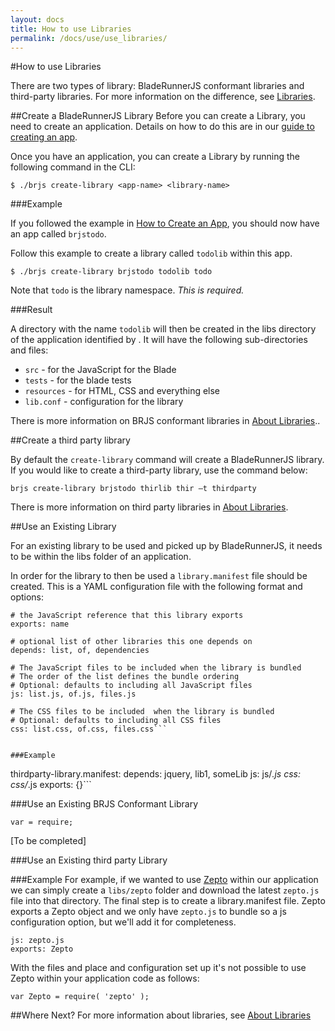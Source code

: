 ```yaml
---
layout: docs
title: How to use Libraries
permalink: /docs/use/use_libraries/
---
```


#How to use Libraries

There are two types of library: BladeRunnerJS conformant libraries and third-party libraries. For more information on the difference, see [Libraries](http://bladerunnerjs.org/docs/concepts/libraries/).


##Create a BladeRunnerJS Library
Before you can create a Library, you need to create an application. Details on how to do this are in our [guide to creating an app](http://bladerunnerjs.org/docs/use/create_app/).

Once you have an application, you can create a Library by running the following command in the CLI:

```$ ./brjs create-library <app-name> <library-name>```

###Example

If you followed the example in [How to Create an App](http://bladerunnerjs.org/docs/use/create_app/), you should now have an app called `brjstodo`.

Follow this example to create a library called `todolib` within this app.

```$ ./brjs create-library brjstodo todolib todo```

Note that `todo` is the library namespace. *This is required.*

###Result

A directory with the name `todolib` will then be created in the libs directory of the application identified by <app-name>. It will have the following sub-directories and files:

- `src` - for the JavaScript for the Blade
- `tests` - for the blade tests
- `resources` - for HTML, CSS and everything else
- `lib.conf` - configuration for the library

There is more information on BRJS conformant libraries in [About Libraries](http://bladerunnerjs.org/docs/concepts/libraries/)..

##Create a third party library

By default the `create-library` command will create a BladeRunnerJS library. If you would like to create a third-party library, use the command below:

`brjs create-library brjstodo thirlib thir –t thirdparty`

There is more information on third party libraries in [About Libraries](http://bladerunnerjs.org/docs/concepts/libraries/).
 
##Use an Existing Library

For an existing library to be used and picked up by BladeRunnerJS, it needs to be within the libs folder of an application.

In order for the library to then be used a `library.manifest` file should be created. This is a YAML configuration file with the following format and options:
```
# the JavaScript reference that this library exports
exports: name

# optional list of other libraries this one depends on
depends: list, of, dependencies

# The JavaScript files to be included when the library is bundled
# The order of the list defines the bundle ordering
# Optional: defaults to including all JavaScript files
js: list.js, of.js, files.js

# The CSS files to be included  when the library is bundled
# Optional: defaults to including all CSS files
css: list.css, of.css, files.css```


###Example

```
thirdparty-library.manifest:
depends: jquery, lib1, someLib
js: js/*.js
css: css/*.js
exports: {}```



###Use an Existing BRJS Conformant Library

```var = require;```

[To be completed]

###Use an Existing third party Library

###Example
For example, if we wanted to use [Zepto](http://zeptojs.com/) within our application we can simply create a `libs/zepto` folder and download the latest `zepto.js` file into that directory. The final step is to create a library.manifest file. Zepto exports a Zepto object and we only have `zepto.js` to bundle so a js configuration option, but we'll add it for completeness.
```
js: zepto.js
exports: Zepto
```
With the files and place and configuration set up it's not possible to use Zepto within your application code as follows:

```var Zepto = require( 'zepto' );```


##Where Next?
For more information about libraries, see [About Libraries](http://bladerunnerjs.org/docs/concepts/libraries/)

